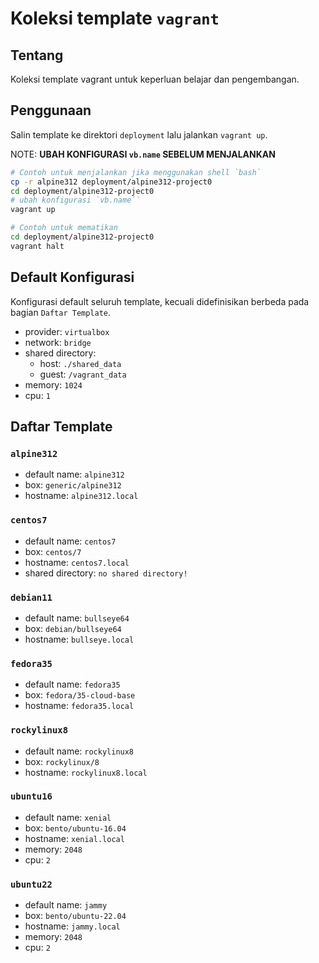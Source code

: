 # Koleksi template `vagrant` 

## Tentang
Koleksi template vagrant untuk keperluan belajar dan pengembangan.

## Penggunaan
Salin template ke direktori `deployment` lalu jalankan `vagrant up`.

NOTE: **UBAH KONFIGURASI `vb.name` SEBELUM MENJALANKAN**
```bash
# Contoh untuk menjalankan jika menggunakan shell `bash`
cp -r alpine312 deployment/alpine312-project0
cd deployment/alpine312-project0
# ubah konfigurasi `vb.name``
vagrant up

# Contoh untuk mematikan
cd deployment/alpine312-project0
vagrant halt
```

## Default Konfigurasi
Konfigurasi default seluruh template, kecuali didefinisikan berbeda pada bagian `Daftar Template`.

* provider: `virtualbox`
* network: `bridge`
* shared directory:
    * host: `./shared_data` 
    * guest: `/vagrant_data`
* memory: `1024`
* cpu: `1`

## Daftar Template

### `alpine312`

* default name: `alpine312`
* box: `generic/alpine312`
* hostname: `alpine312.local`

### `centos7`

* default name: `centos7`
* box: `centos/7`
* hostname: `centos7.local`
* shared directory: `no shared directory!`

### `debian11`

* default name: `bullseye64`
* box: `debian/bullseye64`
* hostname: `bullseye.local`

### `fedora35`

* default name: `fedora35`
* box: `fedora/35-cloud-base`
* hostname: `fedora35.local`

### `rockylinux8`

* default name: `rockylinux8`
* box: `rockylinux/8`
* hostname: `rockylinux8.local`

### `ubuntu16`

* default name: `xenial`
* box: `bento/ubuntu-16.04`
* hostname: `xenial.local`
* memory: `2048`
* cpu: `2`

### `ubuntu22`

* default name: `jammy`
* box: `bento/ubuntu-22.04`
* hostname: `jammy.local`
* memory: `2048`
* cpu: `2`